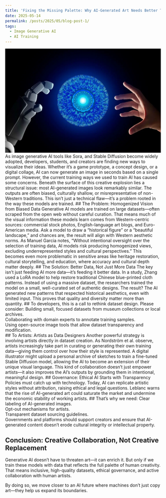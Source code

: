 ```yaml
---
title: 'Fixing the Missing Palette: Why AI-Generated Art Needs Better Training Data'
date: 2025-05-14
permalink: /posts/2025/05/blog-post-1/
tags:
  - Image Generative AI
  - AI Training
---
```


<img src="/images/AI1.png" alt="AI and Human">
As image generative AI tools like Sora, and Stable Diffusion become widely adopted, developers, students, and creators are finding new ways to visualize their ideas. Whether it’s a game prototype, a concept design, or a digital collage, AI can now generate an image in seconds based on a single prompt.
However, the current training ways we used to train AI has caused some concerns. Beneath the surface of this creative explosion lies a structural issue: most AI-generated images look remarkably similar. The outputs are often biased, culturally shallow, or misrepresentative of non-Western traditions. This isn’t just a technical flaw—it’s a problem rooted in the way these models are trained.
## The Problem: Homogenized Vision from Biased Data
Generative AI models are trained on large datasets—often scraped from the open web without careful curation. That means much of the visual information these models learn comes from Western-centric sources: commercial stock photos, English-language art blogs, and Euro-American media.
Ask a model to draw a “historical figure” or a “beautiful landscape,” and chances are, the result will align with Western aesthetic norms. As Manuel Garcia notes, “Without intentional oversight over the selection of training data, AI models risk producing homogenized views, excluding underrepresented styles and cultural perspectives.”
This becomes even more problematic in sensitive areas like heritage restoration, cultural storytelling, and education, where accuracy and cultural depth matter deeply.
## The Solution: Better Data, Not Just More Data
The key isn’t just feeding AI more data—it’s feeding it better data.
In a study, Zhang used a LoRA model to help restore traditional Chinese blue-printed cloth patterns. Instead of using a massive dataset, the researchers trained the model on a small, well-curated set of authentic designs. The result? The AI generated new patterns that respected historical aesthetics, even with limited input. This proves that quality and diversity matter more than quantity.
## To developers, this is a call to rethink dataset design. Please consider:
Building small, focused datasets from museum collections or local archives.<br>
Collaborating with domain experts to annotate training samples.<br>
Using open-source image tools that allow dataset transparency and modification.<br>
## To Artists: Artists as Data Designers
Another powerful strategy is involving artists directly in dataset creation. As Nordström et al. observe, artists increasingly take part in curating or generating their own training data—giving them control over how their style is represented.
A digital illustrator might upload a personal archive of sketches to train a fine-tuned Stable Diffusion model, allowing the AI to become an extension of their unique visual language.
This kind of collaboration doesn’t just empower artists—it also improves the AI’s outputs by grounding them in intentional, meaningful design.
## Governance: Ethical AI Starts with Transparency
Policies must catch up with technology. Today, AI can replicate artistic styles without attribution, raising ethical and legal questions. Leblanc warns that the rise of AI-generated art could saturate the market and undermine the economic stability of working artists.
## That’s why we need:
  Clear labeling of AI-generated images.<br>
  Opt-out mechanisms for artists.<br>
  Transparent dataset sourcing guidelines.<br>
  Governments and platforms should support creators and ensure that AI-generated content doesn’t erode cultural integrity or intellectual property.<br>

## Conclusion: Creative Collaboration, Not Creative Replacement
Generative AI doesn’t have to threaten art—it can enrich it. But only if we train these models with data that reflects the full palette of human creativity. That means inclusive, high-quality datasets, ethical governance, and active collaboration with human artists.

By doing so, we move closer to an AI future where machines don’t just copy art—they help us expand its boundaries.
